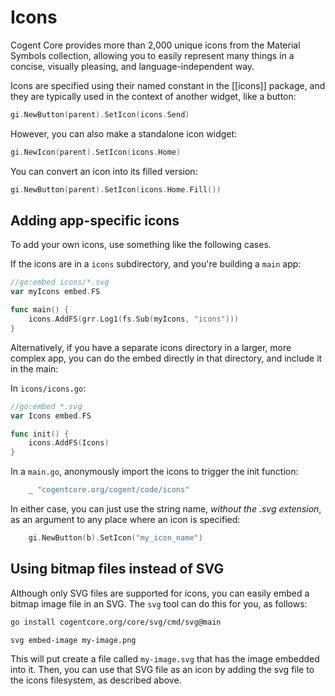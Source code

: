 # Icons

Cogent Core provides more than 2,000 unique icons from the Material Symbols collection, allowing you to easily represent many things in a concise, visually pleasing, and language-independent way.

Icons are specified using their named constant in the [[icons]] package, and they are typically used in the context of another widget, like a button:

```Go
gi.NewButton(parent).SetIcon(icons.Send)
```

However, you can also make a standalone icon widget:

```Go
gi.NewIcon(parent).SetIcon(icons.Home)
```

You can convert an icon into its filled version:

```Go
gi.NewButton(parent).SetIcon(icons.Home.Fill())
```

## Adding app-specific icons

To add your own icons, use something like the following cases.

If the icons are in a `icons` subdirectory, and you're building a `main` app:

```go
//go:embed icons/*.svg
var myIcons embed.FS

func main() {
    icons.AddFS(grr.Log1(fs.Sub(myIcons, "icons")))
}
```

Alternatively, if you have a separate icons directory in a larger, more complex app, you can do the embed directly in that directory, and include it in the main:

In `icons/icons.go`:

```go
//go:embed *.svg
var Icons embed.FS

func init() {
	icons.AddFS(Icons)
}
```

In a `main.go`, anonymously import the icons to trigger the init function:

```go
	_ "cogentcore.org/cogent/code/icons"
```

In either case, you can just use the string name, _without the .svg extension_, as an argument to any place where an icon is specified:

```go
    gi.NewButton(b).SetIcon("my_icon_name")
```    

## Using bitmap files instead of SVG

Although only SVG files are supported for icons, you can easily embed a bitmap image file in an SVG.  The `svg` tool can do this for you, as follows:

```sh
go install cogentcore.org/core/svg/cmd/svg@main
```

```sh
svg embed-image my-image.png
```

This will put create a file called `my-image.svg` that has the image embedded into it. Then, you can use that SVG file as an icon by adding the svg file to the icons filesystem, as described above.


